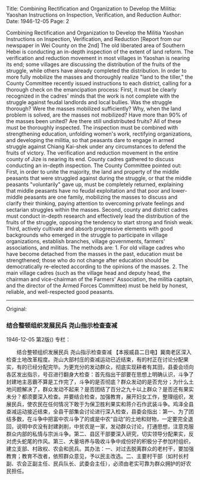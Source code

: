 Title: Combining Rectification and Organization to Develop the Militia: Yaoshan Instructions on Inspection, Verification, and Reduction
Author:
Date: 1946-12-05
Page: 2

Combining Rectification and Organization to Develop the Militia
	Yaoshan Instructions on Inspection, Verification, and Reduction
[Report from our newspaper in Wei County on the 2nd] The old liberated area of Southern Hebei is conducting an in-depth inspection of the extent of land reform. The verification and reduction movement in most villages in Yaoshan is nearing its end; some villages are discussing the distribution of the fruits of the struggle, while others have already completed the distribution. In order to more fully mobilize the masses and thoroughly realize "land to the tiller," the County Committee recently issued instructions to each district, calling for a thorough check on the emancipation process: First, it must be clearly recognized in the cadres' minds that the work is not complete with the struggle against feudal landlords and local bullies. Was the struggle thorough? Were the masses mobilized sufficiently? Why, when the land problem is solved, are the masses not mobilized? Have more than 90% of the masses been united? Are there still undistributed fruits? All of these must be thoroughly inspected. The inspection must be combined with strengthening education, unfolding women's work, rectifying organizations, and developing the militia, so that peasants dare to engage in armed struggle against Chiang Kai-shek under any circumstances to defend the fruits of victory. The verification and reduction movement in the entire county of Jize is nearing its end. County cadres gathered to discuss conducting an in-depth inspection. The County Committee pointed out: First, in order to unite the majority, the land and property of the middle peasants that were struggled against during the struggle, or that the middle peasants "voluntarily" gave up, must be completely returned, explaining that middle peasants have no feudal exploitation and that poor and lower-middle peasants are one family, mobilizing the masses to discuss and clarify their thinking, paying attention to overcoming private feelings and sectarian struggles within the masses. Second, county and district cadres must conduct in-depth research and effectively lead the distribution of the fruits of the struggle, opposing the tendency to start strong and finish weak. Third, actively cultivate and absorb progressive elements with good backgrounds who emerged in the struggle to participate in village organizations, establish branches, village governments, farmers' associations, and militias. The methods are: 1. For old village cadres who have become detached from the masses in the past, education must be strengthened; those who do not change after education should be democratically re-elected according to the opinions of the masses. 2. The main village cadres (such as the village head and deputy head, the chairman and vice-chairman of the Farmers' Association, the militia captain, and the director of the Armed Forces Committee) must be held by honest, reliable, and well-respected good peasants.



<hr /> 

Original: 


### 结合整顿组织发展民兵  尧山指示检查查减

1946-12-05
第2版()
专栏：

　　结合整顿组织发展民兵
    尧山指示检查查减
    【本报威县二日电】冀南老区深入检查土地改革程度。尧山大部村庄的查减运动已近结束，有的村正在讨论分配果实，有的已经分配完毕。为更充分的发动群众，彻底实现耕者有其田，县委会顷向各区发出指示，号召进行翻身大检查：首先指出干部要在思想上明确认识，斗争了封建地主恶霸不算是工作完了，斗争的是否彻底？群众发动的是否充分；为什么土地问题解决了，群众发动不起来？是否团结了百分之九十以上群众？是否还有果实未分？都须要深入检查。并要结合检查，加强教育，展开妇女工作，整理组织，发展民兵，使农民在任何情况下敢于为保卫胜利果实和蒋介石作武装斗争。鸡泽全县查减运动接近结束，全县干部集会讨论进行深入检查，县委会指出：第一、为了团结多数，在斗争中把富中农斗争了的或是中农“自动”的土地和财物，一定要完全退回，说明中农没有封建剥削，中贫农是一家，发动群众讨论，打通思想，注意克服群众内部的私情与宗派斗争。第二、县区干部要深入研究，切实领导分配果实，反对虎头蛇尾的作风。第三、大量培养与吸收斗争中成份好的积极分子参加村组织，建立支部、村政权、农会和民兵。其办法：一、对过去脱离群众的老村干，要加强教育；教育不改者，依照群众意见，予以民主改选。二、主要村干部（如村长村副、农会正副主任、民兵队长、武委会主任），必须由老实可靠为群众拥护的好农民担任。
